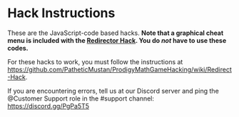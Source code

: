 # Hack Instructions

These are the JavaScript-code based hacks. <b>Note that a graphical cheat menu is included with the [Redirector Hack](https://github.com/Prodigy-Hacking/ProdigyMathGameHacking/wiki/Redirect-Hack). You do <i>not</i> have to use these codes.</b>

For these hacks to work, you must follow the instructions at https://github.com/PatheticMustan/ProdigyMathGameHacking/wiki/Redirect-Hack.

If you are encountering errors, tell us at our Discord server and ping the @Customer Support role in the #support channel: https://discord.gg/PgPa5T5
